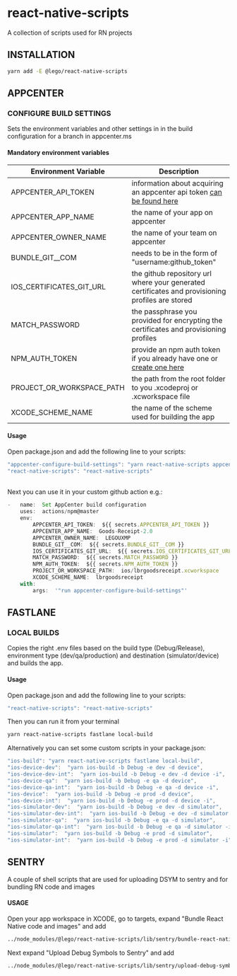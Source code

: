 # react-native-scripts

A collection of scripts used for RN projects

## INSTALLATION

```bash
yarn add -E @lego/react-native-scripts
```

## APPCENTER

### CONFIGURE BUILD SETTINGS

Sets the environment variables and other settings in in the build configuration for a branch in appcenter.ms

#### Mandatory environment variables

| Environment Variable      | Description                                                                                                                               |
|---------------------------|-------------------------------------------------------------------------------------------------------------------------------------------|
| APPCENTER_API_TOKEN       | information about acquiring an appcenter api token [can be found here](https://docs.microsoft.com/en-us/appcenter/api-docs/)              |
| APPCENTER_APP_NAME        | the name of your app on appcenter                                                                                                         |
| APPCENTER_OWNER_NAME      | the name of your team on appcenter                                                                                                        |
| BUNDLE_GIT__COM           | needs to be in the form of "username:github_token"                                                                                        |
| IOS_CERTIFICATES_GIT_URL  | the github repository url where your generated certificates and provisioning profiles are stored                                          |
| MATCH_PASSWORD            | the passphrase you provided for encrypting the certificates and provisioning profiles                                                     |
| NPM_AUTH_TOKEN            | provide an npm auth token if you already have one or [create one here](https://docs.npmjs.com/creating-and-viewing-authentication-tokens) |
| PROJECT_OR_WORKSPACE_PATH | the path from the root folder to you .xcodeproj or .xcworkspace file                                                                      |
| XCODE_SCHEME_NAME         | the name of the scheme used for building the app                                                                                          |

#### Usage

Open package.json and add the following line to your scripts:

```javascript
"appcenter-configure-build-settings": "yarn react-native-scripts appcenter configure-build-settings",
"react-native-scripts": "react-native-scripts"
```

\
Next you can use it in your custom github action e.g.:

```javascript
-  	name:  Set AppCenter build configuration
	uses:  actions/npm@master
	env:
		APPCENTER_API_TOKEN:  ${{ secrets.APPCENTER_API_TOKEN }}
		APPCENTER_APP_NAME:  Goods-Receipt-2.0
		APPCENTER_OWNER_NAME:  LEGOUXMP
		BUNDLE_GIT__COM:  ${{ secrets.BUNDLE_GIT__COM }}
		IOS_CERTIFICATES_GIT_URL:  ${{ secrets.IOS_CERTIFICATES_GIT_URL }}
		MATCH_PASSWORD:  ${{ secrets.MATCH_PASSWORD }}
		NPM_AUTH_TOKEN:  ${{ secrets.NPM_AUTH_TOKEN }}
		PROJECT_OR_WORKSPACE_PATH:  ios/lbrgoodsreceipt.xcworkspace
		XCODE_SCHEME_NAME:  lbrgoodsreceipt
	with:
		args:  '"run appcenter-configure-build-settings"'
```

## FASTLANE

### LOCAL BUILDS

Copies the right .env files based on the build type (Debug/Release), environment type (dev/qa/production) and destination (simulator/device) and builds the app.

#### Usage

Open package.json and add the following line to your scripts:

```javascript
"react-native-scripts": "react-native-scripts"
```

Then you can run it from your terminal

```bash
yarn react-native-scripts fastlane local-build
```

Alternatively you can set some custom scripts in your package.json:

```javascript
"ios-build": "yarn react-native-scripts fastlane local-build",
"ios-device-dev":  "yarn ios-build -b Debug -e dev -d device",
"ios-device-dev-int":  "yarn ios-build -b Debug -e dev -d device -i",
"ios-device-qa":  "yarn ios-build -b Debug -e qa -d device",
"ios-device-qa-int":  "yarn ios-build -b Debug -e qa -d device -i",
"ios-device":  "yarn ios-build -b Debug -e prod -d device",
"ios-device-int":  "yarn ios-build -b Debug -e prod -d device -i",
"ios-simulator-dev":  "yarn ios-build -b Debug -e dev -d simulator",
"ios-simulator-dev-int":  "yarn ios-build -b Debug -e dev -d simulator -i",
"ios-simulator-qa":  "yarn ios-build -b Debug -e qa -d simulator",
"ios-simulator-qa-int":  "yarn ios-build -b Debug -e qa -d simulator -i",
"ios-simulator":  "yarn ios-build -b Debug -e prod -d simulator",
"ios-simulator-int":  "yarn ios-build -b Debug -e prod -d simulator -i"
```

## SENTRY

A couple of shell scripts that are used for uploading DSYM to sentry and for bundling RN code and images

#### USAGE

Open your app workspace in XCODE, go to targets, expand "Bundle React Native code and images" and add

```bash
../node_modules/@lego/react-native-scripts/lib/sentry/bundle-react-native-code-and-images.sh
```

Next expand "Upload Debug Symbols to Sentry" and add

```bash
../node_modules/@lego/react-native-scripts/lib/sentry/upload-debug-symbols-to-sentry.sh
```
